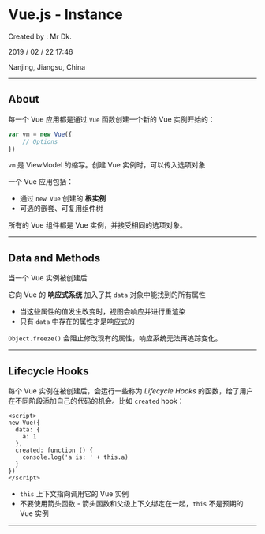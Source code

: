 # Vue.js - Instance

Created by : Mr Dk.

2019 / 02 / 22 17:46

Nanjing, Jiangsu, China

---

## About

每一个 Vue 应用都是通过 `Vue` 函数创建一个新的 Vue 实例开始的：

```javascript
var vm = new Vue({
    // Options
})
```

`vm` 是 ViewModel 的缩写。创建 Vue 实例时，可以传入选项对象

一个 Vue 应用包括：

* 通过 `new Vue` 创建的 **根实例**
* 可选的嵌套、可复用组件树

所有的 Vue 组件都是 Vue 实例，并接受相同的选项对象。

---

## Data and Methods

当一个 Vue 实例被创建后

它向 Vue 的 **响应式系统** 加入了其 `data` 对象中能找到的所有属性

* 当这些属性的值发生改变时，视图会响应并进行重渲染
* 只有 `data` 中存在的属性才是响应式的

`Object.freeze()` 会阻止修改现有的属性，响应系统无法再追踪变化。

---

## Lifecycle Hooks

每个 Vue 实例在被创建后，会运行一些称为 *Lifecycle Hooks* 的函数，给了用户在不同阶段添加自己的代码的机会。比如 `created` hook：

```vue
<script>
new Vue({
  data: {
    a: 1
  },
  created: function () {
    console.log('a is: ' + this.a)
  }
})
</script>
```

* `this` 上下文指向调用它的 Vue 实例
* 不要使用箭头函数 - 箭头函数和父级上下文绑定在一起，`this` 不是预期的 Vue 实例

---

